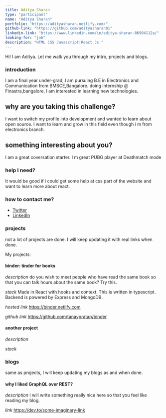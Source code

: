 ```yaml
---
title: Aditya Sharan
type: "participant"
name: "Aditya Sharan"
portfolio: "https://adityasharan.netlify.com/"
github-link: "https://github.com/adityasharan01"
linkedin-link: "https://www.linkedin.com/in/aditya-sharan-86904112a/"
looking-for: "job"
description: "HTML CSS Javascript|React Js "
---
```


Hi! I am Aditya. Let me walk you through my intro, projects and blogs.

### introduction

I am a final year under-grad,.I am pursuing B.E in Electronics and Communication from BMSCE,Bangalore.
doing internship @ Finastra,bangalore, I am interested in learning new technologies.

## why are you taking this challenge?

I want to switch my profile into development and wanted to learn about open source.
I want to learn and grow in this field even though i m from electronics branch.

## something interesting about you?

I am a great coversation starter.
I m great PUBG player at Deathmatch mode

### help I need?

It would be good if i could get some help at css part of the website and want to learn more about react.

### how to contact me?

- [Twitter](https://twitter.com/adityasharan13)
- [LinkedIn](https://www.linkedin.com/in/aditya-sharan-86904112a/)

### projects

not a lot of projects are done. I will keep updating it with real links when done.

My projects:

#### binder: tinder for books

_description_ do you wish to meet people who have read the same book so that you can talk hours about the same book? Try this.

_stack_ Made in React with hooks and context. This is written in typescript. Backend is powered by Express and MongoDB.

_hosted link_ https://binder.netlify.com

_github link_ https://github.com/tanaypratap/binder

#### another project

_description_

_stack_

### blogs

same as projects, I will keep updating my blogs as and when done.

#### why I liked GraphQL over REST?

_description_ I will write something really nice here so that you feel like reading my blog.

_link_ https://dev.to/some-imaginary-link
